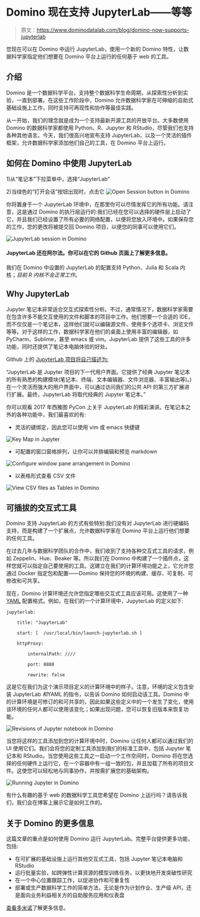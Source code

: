 # Domino 现在支持 JupyterLab——等等

> 原文：<https://www.dominodatalab.com/blog/domino-now-supports-jupyterlab>

您现在可以在 Domino 中运行 JupyterLab，使用一个新的 Domino 特性，让数据科学家指定他们想要在 Domino 平台上运行的任何基于 web 的工具。

## 介绍

Domino 是一个数据科学平台，支持整个数据科学生命周期，从探索性分析到实验，一直到部署。在这些工作阶段中，Domino 允许数据科学家在可伸缩的自助式基础设施上工作，同时支持可再现性和协作等最佳实践。

从一开始，我们的理念就是成为一个支持最新开源工具的开放平台。大多数使用 Domino 的数据科学家都使用 Python、R、Jupyter 和 RStudio，尽管我们也支持各种其他语言。今天，我们很高兴地宣布支持 JupyterLab，以及一个灵活的插件框架，允许数据科学家添加他们自己的工具，在 Domino 平台上运行。

## 如何在 Domino 中使用 JupyterLab

1)从“笔记本”下拉菜单中，选择“JupyterLab”

2)当绿色的“打开会话”按钮出现时，点击它
![Open Session button in Domino](img/0679b54e2a8b5ae54ecf0f2c1227af01.png)

你将置身于一个 JupyterLab 环境中，在那里你可以尽情发挥它的所有功能。请注意，这是通过 Domino 的执行层运行的:我们已经在您可以选择的硬件层上启动了它，并且我们已经设置了所有必要的网络配置，以便将您放入环境中。如果保存您的工作，您的更改将被提交回 Domino 项目，以便您的同事可以使用它们。

![JupyterLab session in Domino](img/e0a70cb18eed006dbca111a94f053894.png)

#### JupyterLab 还在阿尔法。你可以在它的 Github 页面上了解更多信息。

我们在 Domino 中设置的 JupyterLab 的配置支持 Python、Julia 和 Scala 内核；*目前 R 内核不会正常工作*。

## Why JupyterLab

Jupyter 笔记本非常适合交互式探索性分析。不过，通常情况下，数据科学家需要在包含许多不能交互使用的文件和脚本的项目中工作。他们想要一个合适的 IDE，而不仅仅是一个笔记本，这样他们就可以编辑源文件、使用多个选项卡、浏览文件等等。对于这样的工作，数据科学家在他们的桌面上使用丰富的编辑器，如 PyCharm、Sublime，甚至 emacs 或 vim。JupyterLab 提供了这些工具的许多功能，同时还提供了笔记本电脑体验的好处。

Github 上的 [JupyterLab 项目将自己描述为:](https://github.com/jupyterlab/jupyterlab)

“JupyterLab 是 Jupyter 项目的下一代用户界面。它提供了经典 Jupyter 笔记本的所有熟悉的构建模块(笔记本、终端、文本编辑器、文件浏览器、丰富输出等)。)在一个灵活而强大的用户界面中，可以通过访问我们的公共 API 的第三方扩展进行扩展。最终，JupyterLab 将取代经典的 Jupyter 笔记本。”

你可以观看 2017 年西雅图 PyCon 上关于 JupyterLab 的精彩演讲。在笔记本之外的各种功能中，我们最喜欢的有:

*   灵活的键绑定，因此您可以使用 vim 或 emacs 快捷键

![Key Map in Jupyter](img/4087b1409b4f7785031ae604b3e41d25.png)

*   可配置的窗口窗格排列，让你可以并排编辑和预览 markdown

![Configure window pane arrangement in Domino](img/82389631374b1b3d6dd311ff5be2a45c.png)

*   以表格形式查看 CSV 文件

![View CSV files as Tables in Domino](img/7edf4453cd02a5269099836e2cca0754.png)

## 可插拔的交互式工具

Domino 支持 JupyterLab 的方式有些特别:我们没有对 JupyterLab 进行硬编码支持，而是构建了一个扩展点，允许数据科学家在 Domino 平台上运行他们想要的任何工具。

在过去几年与数据科学团队的合作中，我们收到了支持各种交互式工具的请求，例如 Zeppelin、Hue、Beaker 等。所以我们在 Domino 中构建了一个插件点，这样您就可以指定自己要使用的工具。这建立在我们的计算环境功能之上，它允许您通过 Docker 指定包和配置——Domino 保持您的环境的构建、缓存、可复制、可修改和可共享。

现在，Domino 计算环境还允许您指定哪些交互式工具应该可用。这使用了一种 [YAML](https://en.wikipedia.org/wiki/YAML) 配置格式。例如，在我们的一个计算环境中，JupyterLab 的定义如下:

```
jupyterlab:

    title: "JupyterLab"

    start: [  /usr/local/bin/launch-jupyterlab.sh ]

    httpProxy:

        internalPath: ////

        port: 8888

        rewrite: false

```

这是它在我们为这个演示项目定义的计算环境中的样子。注意，环境的定义包含安装 JupyterLab *和*YAML 的指令，以告诉 Domino 如何启动该工具。Domino 中的计算环境是可修订的和可共享的，因此如果这些定义中的一个发生了变化，使用该环境的任何人都可以使用该变化；如果出现问题，您可以恢复旧版本来恢复功能。

![Revisions of Jupyter notebook in Domino](img/f2447e3dead4f201e3cca82d36d4a789.png)

当您将这样的工具添加到您的计算环境中时，Domino 让任何人都可以通过我们的 UI 使用它们。我们会将您的定制工具添加到我们的标准工具中，包括 Jupyter 笔记本和 RStudio。当您使用这些工具之一启动一个工作空间时，Domino 将在您选择的任何硬件上运行它，在一个容器中有一组一致的包，并且加载了所有的项目文件。这使您可以轻松地与同事协作，并按需扩展您的基础架构。

![Running Jupyter in Domino](img/897e6e559dd0afb1ef8c861a811f9833.png)

有什么有趣的基于 web 的数据科学工具您希望在 Domino 上运行吗？请告诉我们，我们会在博客上展示它是如何工作的。

## 关于 Domino 的更多信息

这篇文章的重点是如何使用 Domino 运行 JupyterLab。完整平台提供更多功能，包括:

*   在可扩展的基础设施上运行其他交互式工具，包括 Jupyter 笔记本电脑和 RStudio
*   运行批量实验，如跨弹性计算资源的模型训练任务，以更快地开发突破性研究
*   在一个中心位置跟踪工作，以促进协作和可重复性
*   部署或生产数据科学工作的简单方法，无论是作为计划作业、生产级 API，还是面向业务利益相关方的自助服务应用和仪表盘

[查看多米诺](https://www.dominodatalab.com?utm_source=blog&utm_medium=post&utm_campaign=domino-now-supports-jupyterlab)了解更多信息。